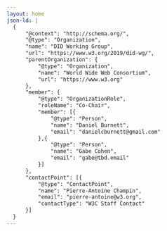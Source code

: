 ```yaml
---
layout: home
json-ld: |
  {
      "@context": "http://schema.org/",
      "@type": "Organization",
      "name": "DID Working Group",
      "url": "https://www.w3.org/2019/did-wg/",
      "parentOrganization": {
          "@type": "Organization",
          "name": "World Wide Web Consortium",
          "url": "https://www.w3.org"
      },
      "member": {
          "@type": "OrganizationRole",
          "roleName": "Co-Chair",
          "member": [{
              "@type": "Person",
              "name": "Daniel Burnett",
              "email": "danielcburnett@gmail.com"
          },{
              "@type": "Person",
              "name": "Gabe Cohen",
              "email": "gabe@tbd.email"
          }]
      },
      "contactPoint": [{
          "@type": "ContactPoint",
          "name": "Pierre-Antoine Champin",
          "email": "pierre-antoine@w3.org",
          "contactType": "W3C Staff Contact"
      }]
  }
---
```


